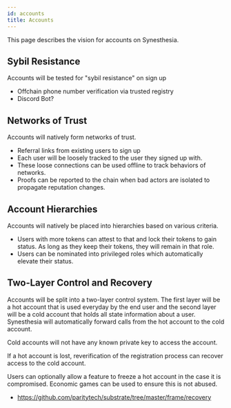 ```yaml
---
id: accounts
title: Accounts
---
```


This page describes the vision for accounts on Synesthesia.

## Sybil Resistance

Accounts will be tested for "sybil resistance" on sign up

* Offchain phone number verification via trusted registry
* Discord Bot?

## Networks of Trust

Accounts will natively form networks of trust.

* Referral links from existing users to sign up
* Each user will be loosely tracked to the user they signed up with.
* These loose connections can be used offline to track behaviors of networks.
* Proofs can be reported to the chain when bad actors are isolated to propagate reputation changes.

## Account Hierarchies

Accounts will natively be placed into hierarchies based on various criteria.

* Users with more tokens can attest to that and lock their tokens to gain status. As long as they
keep their tokens, they will remain in that role.
* Users can be nominated into privileged roles which automatically elevate their status.

## Two-Layer Control and Recovery

Accounts will be split into a two-layer control system. The first layer will be
a hot account that is used everyday by the end user and the second layer will be
a cold account that holds all state information about a user. Synesthesia will
automatically forward calls from the hot account to the cold account.

Cold accounts will not have any known private key to access the account.

If a hot account is lost, reverification of the registration process can recover
access to the cold account.

Users can optionally allow a feature to freeze a hot account in the case it is compromised. Economic
games can be used to ensure this is not abused.

* https://github.com/paritytech/substrate/tree/master/frame/recovery
